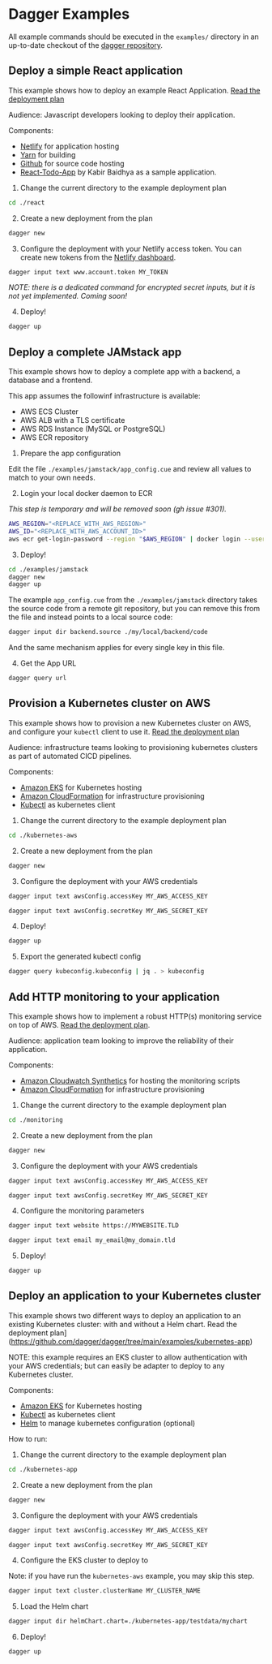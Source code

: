 # Dagger Examples

All example commands should be executed in the `examples/` directory
in an up-to-date checkout of the [dagger repository](https://github.com/dagger/dagger).

## Deploy a simple React application

This example shows how to deploy an example React Application. [Read the deployment plan](https://github.com/dagger/dagger/tree/main/examples/react)

Audience: Javascript developers looking to deploy their application.

Components:

- [Netlify](https://netlify.com) for application hosting
- [Yarn](https://yarnpkg.com) for building
- [Github](https://github.com) for source code hosting
- [React-Todo-App](https://github.com/kabirbaidhya/react-todo-app) by Kabir Baidhya as a sample application.

1. Change the current directory to the example deployment plan

```sh
cd ./react
```

2. Create a new deployment from the plan

```sh
dagger new
```

3. Configure the deployment with your Netlify access token.
   You can create new tokens from the [Netlify dashboard](https://app.netlify.com/user/applications/personal).

```sh
dagger input text www.account.token MY_TOKEN
```

_NOTE: there is a dedicated command for encrypted secret inputs, but it is
not yet implemented. Coming soon!_

4. Deploy!

```sh
dagger up
```

## Deploy a complete JAMstack app

This example shows how to deploy a complete app with a backend, a database and a frontend.

This app assumes the followinf infrastructure is available:

- AWS ECS Cluster
- AWS ALB with a TLS certificate
- AWS RDS Instance (MySQL or PostgreSQL)
- AWS ECR repository

1. Prepare the app configuration

Edit the file `./examples/jamstack/app_config.cue` and review all values to match to your own needs.

2. Login your local docker daemon to ECR

_This step is temporary and will be removed soon (gh issue #301)._

```sh
AWS_REGION="<REPLACE_WITH_AWS_REGION>"
AWS_ID="<REPLACE_WITH_AWS_ACCOUNT_ID>"
aws ecr get-login-password --region "$AWS_REGION" | docker login --username AWS --password-stdin "${AWS_ID}.dkr.ecr.${AWS_REGION}.amazonaws.com"
```

3. Deploy!

```sh
cd ./examples/jamstack
dagger new
dagger up
```

The example `app_config.cue` from the `./examples/jamstack` directory takes the source code from a remote git repository,
but you can remove this from the file and instead points to a local source code:

```sh
dagger input dir backend.source ./my/local/backend/code
```

And the same mechanism applies for every single key in this file.

4. Get the App URL

```sh
dagger query url
```

## Provision a Kubernetes cluster on AWS

This example shows how to provision a new Kubernetes cluster on AWS, and configure your `kubectl` client to use it. [Read the deployment plan](https://github.com/dagger/dagger/tree/main/examples/kubernetes-aws)

Audience: infrastructure teams looking to provisioning kubernetes clusters as part of automated CICD pipelines.

Components:

- [Amazon EKS](https://aws.amazon.com/eks) for Kubernetes hosting
- [Amazon CloudFormation](https://aws.amazon.com/cloudformation) for infrastructure provisioning
- [Kubectl](https://kubernetes.io/docs/tasks/tools/#kubectl) as kubernetes client

1. Change the current directory to the example deployment plan

```sh
cd ./kubernetes-aws
```

2. Create a new deployment from the plan

```sh
dagger new
```

3. Configure the deployment with your AWS credentials

```sh
dagger input text awsConfig.accessKey MY_AWS_ACCESS_KEY
```

```sh
dagger input text awsConfig.secretKey MY_AWS_SECRET_KEY
```

4. Deploy!

```sh
dagger up
```

5. Export the generated kubectl config

```sh
dagger query kubeconfig.kubeconfig | jq . > kubeconfig
```

## Add HTTP monitoring to your application

This example shows how to implement a robust HTTP(s) monitoring service on top of AWS. [Read the deployment plan](https://github.com/dagger/dagger/tree/main/examples/monitoring).

Audience: application team looking to improve the reliability of their application.

Components:

- [Amazon Cloudwatch Synthetics](https://docs.aws.amazon.com/AmazonCloudWatch/latest/monitoring/CloudWatch_Synthetics_Canaries.html) for hosting the monitoring scripts
- [Amazon CloudFormation](https://aws.amazon.com/cloudformation) for infrastructure provisioning

1. Change the current directory to the example deployment plan

```sh
cd ./monitoring
```

2. Create a new deployment from the plan

```sh
dagger new
```

3. Configure the deployment with your AWS credentials

```sh
dagger input text awsConfig.accessKey MY_AWS_ACCESS_KEY
```

```sh
dagger input text awsConfig.secretKey MY_AWS_SECRET_KEY
```

4. Configure the monitoring parameters

```sh
dagger input text website https://MYWEBSITE.TLD
```

```sh
dagger input text email my_email@my_domain.tld
```

5. Deploy!

```sh
dagger up
```

## Deploy an application to your Kubernetes cluster

This example shows two different ways to deploy an application to an existing Kubernetes cluster: with and without a Helm chart. Read the deployment plan](https://github.com/dagger/dagger/tree/main/examples/kubernetes-app)

NOTE: this example requires an EKS cluster to allow authentication with your AWS credentials; but can easily be adapter to deploy to any Kubernetes cluster.

Components:

- [Amazon EKS](https://aws.amazon.com/eks) for Kubernetes hosting
- [Kubectl](https://kubernetes.io/docs/tasks/tools/#kubectl) as kubernetes client
- [Helm](https://helm.sh) to manage kubernetes configuration (optional)

How to run:

1. Change the current directory to the example deployment plan

```sh
cd ./kubernetes-app
```

2. Create a new deployment from the plan

```sh
dagger new
```

3. Configure the deployment with your AWS credentials

```sh
dagger input text awsConfig.accessKey MY_AWS_ACCESS_KEY
```

```sh
dagger input text awsConfig.secretKey MY_AWS_SECRET_KEY
```

4. Configure the EKS cluster to deploy to

Note: if you have run the `kubernetes-aws` example, you may skip this step.

```sh
dagger input text cluster.clusterName MY_CLUSTER_NAME
```

5. Load the Helm chart

```sh
dagger input dir helmChart.chart=./kubernetes-app/testdata/mychart
```

6. Deploy!

```sh
dagger up
```
